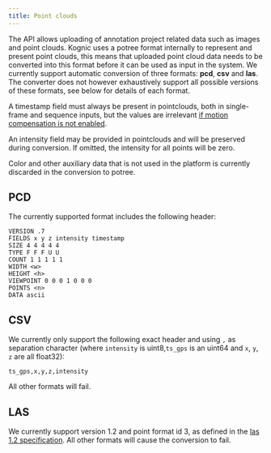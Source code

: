 ```yaml
---
title: Point clouds
---
```


The API allows uploading of annotation project related data such as images and point clouds. Kognic uses a potree format internally to represent and present point clouds, this means that uploaded point cloud data needs to be converted into this format before it can be used as input in the system. We currently support automatic conversion of three formats: **pcd**, **csv** and **las**. The converter does not however exhaustively support all possible versions of these formats, see below for details of each format.

A timestamp field must always be present in pointclouds, both in single-frame and sequence inputs, but the values are irrelevant [if motion compensation is not enabled](../inputs/lidars_with_imu_data.md#enabledisable-motion-compensation).

An intensity field may be provided in pointclouds and will be preserved during conversion. If omitted, the intensity for all points will be zero.

Color and other auxiliary data that is not used in the platform is currently discarded in the conversion to potree.

## PCD

The currently supported format includes the following header:

```
VERSION .7
FIELDS x y z intensity timestamp
SIZE 4 4 4 4 4
TYPE F F F U U
COUNT 1 1 1 1 1
WIDTH <w>
HEIGHT <h>
VIEWPOINT 0 0 0 1 0 0 0
POINTS <n>
DATA ascii
```

## CSV

We currently only support the following exact header and using `,` as separation character (where `intensity` is uint8,`ts_gps` is an uint64 and `x`, `y`, `z` are all float32):

```
ts_gps,x,y,z,intensity
```

All other formats will fail.

## LAS

We currently support version 1.2 and point format id 3, as defined in the [las 1.2 specification](https://www.asprs.org/a/society/committees/standards/asprs_las_format_v12.pdf). All other formats will cause the conversion to fail.
